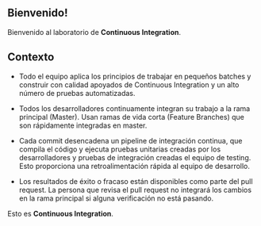 ## Bienvenido!

Bienvenido al laboratorio de **Continuous Integration**.

## Contexto

* Todo el equipo aplica los principios de trabajar en pequeños batches y construir con calidad apoyados de Continuous Integration y un alto número de pruebas automatizadas.

* Todos los desarrolladores continuamente integran su trabajo a la rama    principal (Master). Usan ramas de vida corta (Feature Branches) que son rápidamente integradas en master.

* Cada commit desencadena un pipeline de integración continua, que compila el código y ejecuta pruebas unitarias creadas por los desarrolladores y pruebas de integración creadas el equipo de testing. Esto proporciona una retroalimentación rápida al equipo de desarrollo.

* Los resultados de éxito o fracaso están disponibles como parte del pull request. La persona que revisa el pull request no integrará los cambios en la rama principal si alguna verificación no está pasando.

Esto es **Continuous Integration**.